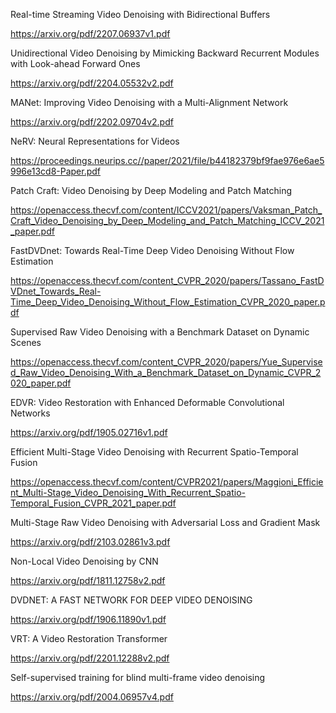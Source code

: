 Real-time Streaming Video Denoising with Bidirectional Buffers

https://arxiv.org/pdf/2207.06937v1.pdf

Unidirectional Video Denoising by Mimicking Backward Recurrent Modules with Look-ahead Forward Ones

https://arxiv.org/pdf/2204.05532v2.pdf

MANet: Improving Video Denoising with a Multi-Alignment Network

https://arxiv.org/pdf/2202.09704v2.pdf

NeRV: Neural Representations for Videos

https://proceedings.neurips.cc//paper/2021/file/b44182379bf9fae976e6ae5996e13cd8-Paper.pdf

Patch Craft: Video Denoising by Deep Modeling and Patch Matching

https://openaccess.thecvf.com/content/ICCV2021/papers/Vaksman_Patch_Craft_Video_Denoising_by_Deep_Modeling_and_Patch_Matching_ICCV_2021_paper.pdf

FastDVDnet: Towards Real-Time Deep Video Denoising Without Flow Estimation

https://openaccess.thecvf.com/content_CVPR_2020/papers/Tassano_FastDVDnet_Towards_Real-Time_Deep_Video_Denoising_Without_Flow_Estimation_CVPR_2020_paper.pdf

Supervised Raw Video Denoising with a Benchmark Dataset on Dynamic Scenes

https://openaccess.thecvf.com/content_CVPR_2020/papers/Yue_Supervised_Raw_Video_Denoising_With_a_Benchmark_Dataset_on_Dynamic_CVPR_2020_paper.pdf

EDVR: Video Restoration with Enhanced Deformable Convolutional Networks

https://arxiv.org/pdf/1905.02716v1.pdf

Efficient Multi-Stage Video Denoising with Recurrent Spatio-Temporal Fusion

https://openaccess.thecvf.com/content/CVPR2021/papers/Maggioni_Efficient_Multi-Stage_Video_Denoising_With_Recurrent_Spatio-Temporal_Fusion_CVPR_2021_paper.pdf

Multi-Stage Raw Video Denoising with Adversarial Loss and Gradient Mask

https://arxiv.org/pdf/2103.02861v3.pdf

Non-Local Video Denoising by CNN

https://arxiv.org/pdf/1811.12758v2.pdf

DVDNET: A FAST NETWORK FOR DEEP VIDEO DENOISING

https://arxiv.org/pdf/1906.11890v1.pdf

VRT: A Video Restoration Transformer

https://arxiv.org/pdf/2201.12288v2.pdf

Self-supervised training for blind multi-frame video denoising

https://arxiv.org/pdf/2004.06957v4.pdf

